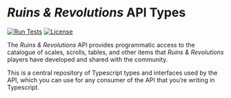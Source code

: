 # _Ruins & Revolutions_ API Types

[![Run Tests](https://github.com/jefgodesky/ruinsandrevolutions-api/actions/workflows/test.yml/badge.svg)](https://github.com/jefgodesky/ruinsandrevolutions-api/actions/workflows/test.yml?query=branch%3Amain)
[![License](https://badgen.net/github/license/jefgodesky/ruinsandrevolutions-api)](https://github.com/jefgodesky/ruinsandrevolutions-api/blob/master/LICENSE)

The _Ruins & Revolutions_ API provides programmatic access to
the catalogue of scales, scrolls, tables, and other items that
_Ruins & Revolutions_ players have developed and shared with
the community.

This is a central repository of Typescript
types and interfaces used by the API, which
you can use for any consumer of the API that
you’re writing in Typescript.
